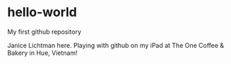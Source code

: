# hello-world
My first github repository


Janice Lichtman here.
Playing with github on my iPad at The One Coffee & Bakery in Hue, Vietnam!
